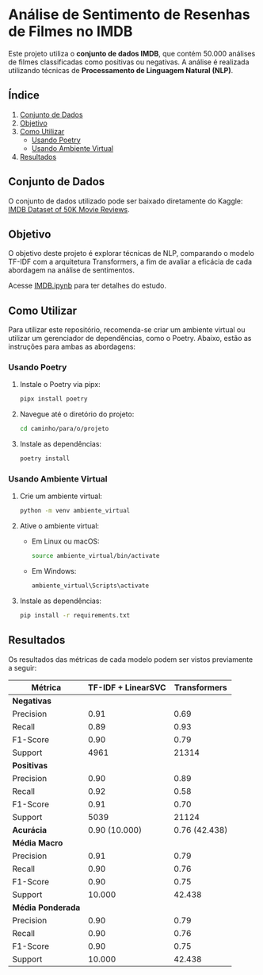 # Análise de Sentimento de Resenhas de Filmes no IMDB

Este projeto utiliza o **conjunto de dados IMDB**, que contém 50.000 análises de filmes classificadas como positivas ou negativas. A análise é realizada utilizando técnicas de **Processamento de Linguagem Natural (NLP)**.

## Índice

1. [Conjunto de Dados](#conjunto-de-dados)
2. [Objetivo](#objetivo)
3. [Como Utilizar](#como-utilizar)
   - [Usando Poetry](#usando-poetry)
   - [Usando Ambiente Virtual](#usando-ambiente-virtual)
4. [Resultados](#resultados)

## Conjunto de Dados

O conjunto de dados utilizado pode ser baixado diretamente do Kaggle: [IMDB Dataset of 50K Movie Reviews](https://www.kaggle.com/datasets/lakshmi25npathi/imdb-dataset-of-50k-movie-reviews).

## Objetivo

O objetivo deste projeto é explorar técnicas de NLP, comparando o modelo TF-IDF com a arquitetura Transformers, a fim de avaliar a eficácia de cada abordagem na análise de sentimentos. 

Acesse [IMDB.ipynb](IMDB.ipynb) para ter detalhes do estudo.

## Como Utilizar

Para utilizar este repositório, recomenda-se criar um ambiente virtual ou utilizar um gerenciador de dependências, como o Poetry. Abaixo, estão as instruções para ambas as abordagens:

### Usando Poetry

1. Instale o Poetry via pipx:

   ```bash
   pipx install poetry
   ```

2. Navegue até o diretório do projeto:

   ```bash
   cd caminho/para/o/projeto
   ```

3. Instale as dependências:

   ```bash
   poetry install
   ```

### Usando Ambiente Virtual

1. Crie um ambiente virtual:

   ```bash
   python -m venv ambiente_virtual
   ```

2. Ative o ambiente virtual:
   - Em Linux ou macOS:

     ```bash
     source ambiente_virtual/bin/activate
     ```

   - Em Windows:

     ```bash
     ambiente_virtual\Scripts\activate
     ```

3. Instale as dependências:

   ```bash
   pip install -r requirements.txt
   ```

## Resultados

Os resultados das métricas de cada modelo podem ser vistos previamente a seguir:

| Métrica          | TF-IDF + LinearSVC         | Transformers            |
|------------------|-----------------------------|--------------------------|
| **Negativas**    |                             |                          |
| Precision         | 0.91                        | 0.69                     |
| Recall            | 0.89                        | 0.93                     |
| F1-Score          | 0.90                        | 0.79                     |
| Support           | 4961                        | 21314                    |
| **Positivas**    |                             |                          |
| Precision         | 0.90                        | 0.89                     |
| Recall            | 0.92                        | 0.58                     |
| F1-Score          | 0.91                        | 0.70                     |
| Support           | 5039                        | 21124                    |
| **Acurácia**     | 0.90 (10.000)              | 0.76 (42.438)           |
| **Média Macro**  |                             |                          |
| Precision         | 0.91                        | 0.79                     |
| Recall            | 0.90                        | 0.76                     |
| F1-Score          | 0.90                        | 0.75                     |
| Support           | 10.000                     | 42.438                   |
| **Média Ponderada** |                           |                          |
| Precision         | 0.90                        | 0.79                     |
| Recall            | 0.90                        | 0.76                     |
| F1-Score          | 0.90                        | 0.75                     |
| Support           | 10.000                     | 42.438                   |


